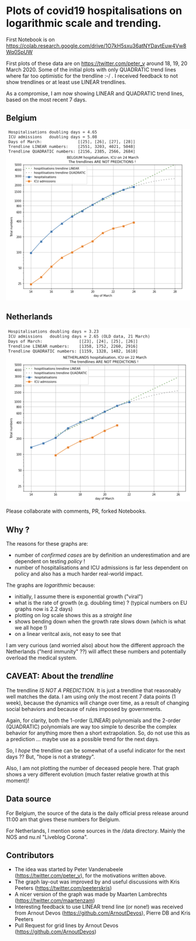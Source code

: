 # Plots of covid19 hospitalisations on logarithmic scale and trending.

First Notebook is on https://colab.research.google.com/drive/1O7kH5sxu36atNYDavtEuw4Vw8Wq0SpUW

First plots of these data are on https://twitter.com/peter_v around 18, 19, 20 March 2020. Some of the initial plots with only QUADRATIC trend lines where far too optimistic for the trendline :-/ . I received feedback to not show trendlines or at least use LINEAR trendlines.

As a compromise, I am now showing LINEAR and QUADRATIC trend lines, based on the most recent 7 days.

## Belgium

![covid19-log-hospital-admissions-belgium](./images/covid19-log-belgium-2020-03-24.png "covid19 log hospital admissions belgium")

## Netherlands

![covid19-log-hospital-admissions-netherlands](./images/covid19-log-netherlands-2020-03-22.png "covid19 log hospital admissions netherlands")

Please collaborate with comments, PR, forked Notebooks.

## Why ?

The reasons for these graphs are:

* number of _confirmed cases_ are by definition an underestimation and are dependent on testing _policy_ !
* number of hospitalisations and ICU admissions is far less dependent on policy and also has a much harder real-world impact.

The graphs are _logarithmic_ because:

* initially, I assume there is exponential growth ("viral")
* what is the rate of growth (e.g. doubling time) ? (typical numbers on EU graphs now is 2.2 days)
* plotting on _log_ scale shows this as a _straight line_
* shows bending down when the growth rate slows down (which is what we all hope !)
* on a linear veritcal axis, not easy to see that

I am very curious (and worried also) about how the different approach the Netherlands ("herd immunity" ??) will affect these numbers and potentially overload the medical system.

## CAVEAT: About the *trendline*

The trendline *IS NOT A PREDICTION*. It is just a trendline that reasonably well matches the data. I am using only the most recent 7 data points (1 week), because the dynamics will change over time, as a result of changing social behaviors and because of rules imposed by governments.

Again, for clarity, both the 1-order (LINEAR) polynomials and the 2-order (QUADRATIC) polynomials are way too simple to describe the complex behavior for anything more then a short extrapolation. So, do not use this as a prediction ... maybe use as a possible trend for the next days.

So, I _hope_ the trendline can be somewhat of a useful indicator for the next days ?? But, "hope is not a strategy".

Also, I am not plotting the number of deceased people here. That graph shows a very different evolution (much faster relative growth at this moment)!

## Data source

For Belgium, the source of the data is the daily official press release around 11:00 am that gives these numbers for Belgium.

For Netherlands, I mention some sources in the /data directory. Mainly the NOS and nu.nl "Liveblog Corona".

## Contributors

* The idea was started by Peter Vandenabeele (https://twitter.com/peter_v), for the motivations written above.
* The graph lay-out was improved by and useful discussions with Kris Peeters (https://twitter.com/peeterskris)
* A nicer version of the graph was made by Maarten Lambrechts (https://twitter.com/maartenzam)
* Interesting feedback to use LINEAR trend line (or none!) was received from Arnout Devos (https://github.com/ArnoutDevos), Pierre DB and Kris Peeters
* Pull Request for grid lines by Arnout Devos (https://github.com/ArnoutDevos)
